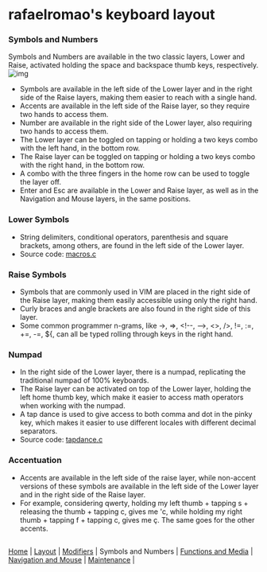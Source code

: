 # rafaelromao's keyboard layout

### Symbols and Numbers
Symbols and Numbers are available in the two classic layers, Lower and Raise, activated holding the space and backspace thumb keys, respectively.
![img](https://i.imgur.com/kP6jRXE.png)
- Symbols are available in the left side of the Lower layer and in the right side of the Raise layers, making them easier to reach with a single hand.
- Accents are available in the left side of the Raise layer, so they require two hands to access them.
- Number are available in the right side of the Lower layer, also requiring two hands to access them. 
- The Lower layer can be toggled on tapping or holding a two keys combo with the left hand, in the bottom row.
- The Raise layer can be toggled on tapping or holding a two keys combo with the right hand, in the bottom row. 
- A combo with the three fingers in the home row can be used to toggle the layer off.
- Enter and Esc are available in the Lower and Raise layer, as well as in the Navigation and Mouse layers, in the same positions.

### Lower Symbols
- String delimiters, conditional operators, parenthesis and square brackets, among others, are found in the left side of the Lower layer.
- Source code: [macros.c](../features/macros.c)

### Raise Symbols
- Symbols that are commonly used in VIM are placed in the right side of the Raise layer, making them easily accessible using only the right hand.
- Curly braces and angle brackets are also found in the right side of this layer.
- Some common programmer n-grams, like ->, =>, \<!--, -->, <>, />, !=, :=, +=, -=, ${, can all be typed rolling through keys in the right hand.

### Numpad
- In the right side of the Lower layer, there is a numpad, replicating the traditional numpad of 100% keyboards.
- The Raise layer can be activated on top of the Lower layer, holding the left home thumb key, which make it easier to access math operators when working with the numpad.
- A tap dance is used to give access to both comma and dot in the pinky key, which makes it easier to use different locales with different decimal separators.
- Source code: [tapdance.c](../features/tapdance.c)

### Accentuation
- Accents are available in the left side of the raise layer, while non-accent versions of these symbols are available in the left side of the Lower layer and in the right side of the Raise layer.
- For example, considering qwerty, holding my left thumb + tapping s + releasing the thumb + tapping c, gives me 'c, while holding my right thumb + tapping f + tapping c, gives me ç. The same goes for the other accents.


##
[Home](../readme.md) | 
[Layout](layout.md) |
[Modifiers](modifiers.md) |
Symbols and Numbers |
[Functions and Media](functions.md) | 
[Navigation and Mouse](navigation.md) |
[Maintenance](maintenance.md) |
